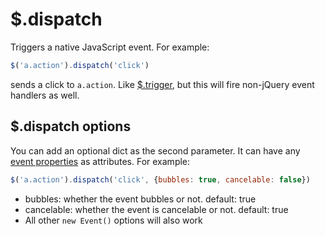 # $.dispatch

Triggers a native JavaScript event. For example:

```js
$('a.action').dispatch('click')
```

sends a click to `a.action`. Like [$.trigger](https://api.jquery.com/trigger/),
but this will fire non-jQuery event handlers as well.

## $.dispatch options

You can add an optional dict as the second parameter. It can have any
[event properties](https://developer.mozilla.org/en-US/docs/Web/API/Event#Properties)
as attributes. For example:

```js
$('a.action').dispatch('click', {bubbles: true, cancelable: false})
```

- bubbles: whether the event bubbles or not. default: true
- cancelable: whether the event is cancelable or not. default: true
- All other `new Event()` options will also work

<!--
Reference: https://developer.mozilla.org/en-US/docs/Web/Guide/Events/Creating_and_triggering_events
-->
